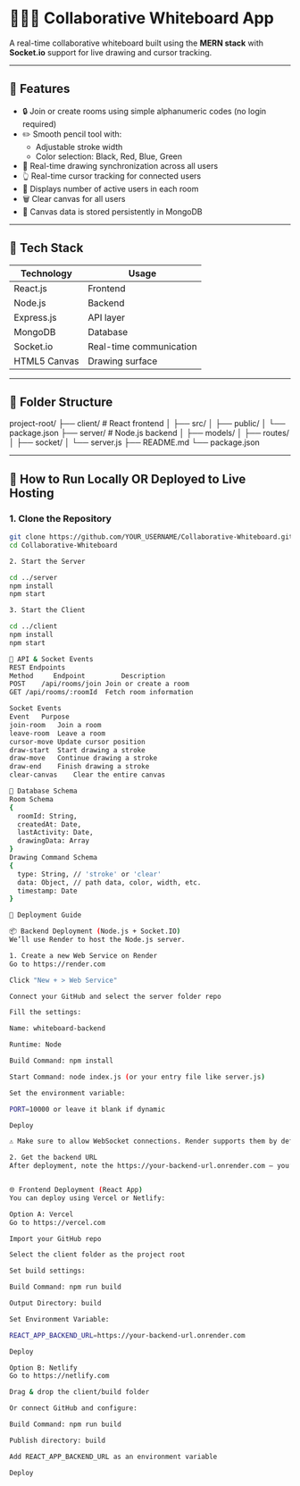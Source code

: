 # 🧑‍🤝‍🧑 Collaborative Whiteboard App

A real-time collaborative whiteboard built using the **MERN stack** with **Socket.io** support for live drawing and cursor tracking.

---

## 🚀 Features

- 🔒 Join or create rooms using simple alphanumeric codes (no login required)
- ✏️ Smooth pencil tool with:
  - Adjustable stroke width
  - Color selection: Black, Red, Blue, Green
- 🔁 Real-time drawing synchronization across all users
- 👆 Real-time cursor tracking for connected users
- 👥 Displays number of active users in each room
- 🗑️ Clear canvas for all users
- 💾 Canvas data is stored persistently in MongoDB

---

## 🧱 Tech Stack

| Technology     | Usage                       |
|----------------|-----------------------------|
| React.js       | Frontend                    |
| Node.js        | Backend                     |
| Express.js     | API layer                   |
| MongoDB        | Database                    |
| Socket.io      | Real-time communication     |
| HTML5 Canvas   | Drawing surface             |

---

## 📁 Folder Structure

project-root/
├── client/ # React frontend
│ ├── src/
│ ├── public/
│ └── package.json
├── server/ # Node.js backend
│ ├── models/
│ ├── routes/
│ ├── socket/
│ └── server.js
├── README.md
└── package.json


---

## 🧪 How to Run Locally OR Deployed to Live Hosting

### 1. Clone the Repository
```bash
git clone https://github.com/YOUR_USERNAME/Collaborative-Whiteboard.git
cd Collaborative-Whiteboard

2. Start the Server

cd ../server
npm install
npm start

3. Start the Client

cd ../client
npm install
npm start

🧠 API & Socket Events
REST Endpoints
Method	   Endpoint	        Description
POST	/api/rooms/join	Join or create a room
GET	/api/rooms/:roomId	Fetch room information

Socket Events
Event	Purpose
join-room	Join a room
leave-room	Leave a room
cursor-move	Update cursor position
draw-start	Start drawing a stroke
draw-move	Continue drawing a stroke
draw-end	Finish drawing a stroke
clear-canvas	Clear the entire canvas

🧱 Database Schema
Room Schema
{
  roomId: String,
  createdAt: Date,
  lastActivity: Date,
  drawingData: Array
}
Drawing Command Schema
{
  type: String, // 'stroke' or 'clear'
  data: Object, // path data, color, width, etc.
  timestamp: Date
}

🚀 Deployment Guide

📦 Backend Deployment (Node.js + Socket.IO)
We’ll use Render to host the Node.js server.

1. Create a new Web Service on Render
Go to https://render.com

Click "New + > Web Service"

Connect your GitHub and select the server folder repo

Fill the settings:

Name: whiteboard-backend

Runtime: Node

Build Command: npm install

Start Command: node index.js (or your entry file like server.js)

Set the environment variable:

PORT=10000 or leave it blank if dynamic

Deploy

⚠️ Make sure to allow WebSocket connections. Render supports them by default.

2. Get the backend URL
After deployment, note the https://your-backend-url.onrender.com — you’ll need this in the frontend.


🌐 Frontend Deployment (React App)
You can deploy using Vercel or Netlify:

Option A: Vercel
Go to https://vercel.com

Import your GitHub repo

Select the client folder as the project root

Set build settings:

Build Command: npm run build

Output Directory: build

Set Environment Variable:

REACT_APP_BACKEND_URL=https://your-backend-url.onrender.com

Deploy

Option B: Netlify
Go to https://netlify.com

Drag & drop the client/build folder

Or connect GitHub and configure:

Build Command: npm run build

Publish directory: build

Add REACT_APP_BACKEND_URL as an environment variable

Deploy

